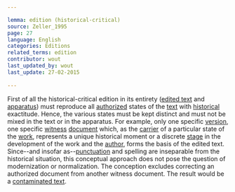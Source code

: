 ```yaml
---

lemma: edition (historical-critical)
source: Zeller_1995
page: 27 
language: English
categories: Editions
related_terms: edition
contributor: wout
last_updated_by: wout
last_update: 27-02-2015
        
---
```


First of all the historical-critical edition in its entirety ([edited text](textEdited.html) and [apparatus](apparatusCritical.html)) must reproduce all [authorized](authorization.html) states of the [text](text.html) with [historical](history.html) exactitude. Hence, the various states must be kept distinct and must not be mixed in the text or in the apparatus. For example, only one specific [version](version.html), one specific [witness](witness.html) [document](document.html) which, as the [carrier](textCarrier.html) of a particular state of the [work](work.html), represents a unique historical moment or a discrete [stage](writingStage.html) in the development of the work and the [author](author.html), forms the basis of the edited text. Since--and insofar as--[punctuation](punctuation.html) and spelling are inseparable from the historical situation, this conceptual approach does not pose the question of modernization or normalization. The conception excludes correcting an authorized document from another witness document. The result would be a [contaminated text](textContaminated.html).

